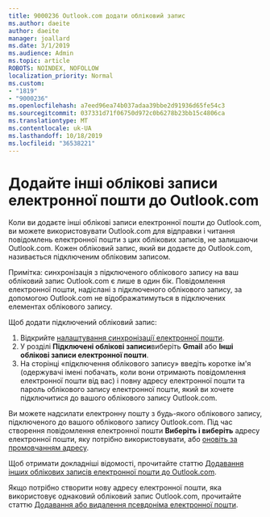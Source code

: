 ```yaml
---
title: 9000236 Outlook.com додати обліковий запис
ms.author: daeite
author: daeite
manager: joallard
ms.date: 3/1/2019
ms.audience: Admin
ms.topic: article
ROBOTS: NOINDEX, NOFOLLOW
localization_priority: Normal
ms.custom:
- "1819"
- "9000236"
ms.openlocfilehash: a7eed96ea74b037adaa39bbe2d91936d65fe54c3
ms.sourcegitcommit: 037331d71f06750d972c0b6278b23bb15c4806ca
ms.translationtype: MT
ms.contentlocale: uk-UA
ms.lasthandoff: 10/18/2019
ms.locfileid: "36538221"
---
```

# <a name="add-your-other-email-accounts-to-outlookcom"></a>Додайте інші облікові записи електронної пошти до Outlook.com

Коли ви додаєте інші облікові записи електронної пошти до Outlook.com, ви можете використовувати Outlook.com для відправки і читання повідомлень електронної пошти з цих облікових записів, не залишаючи Outlook.com. Кожен обліковий запис, який ви додаєте до Outlook.com, називається підключеним обліковим записом.

Примітка: синхронізація з підключеного облікового запису на ваш обліковий запис Outlook.com є лише в один бік. Повідомлення електронної пошти, надіслані з підключеного облікового запису, за допомогою Outlook.com не відображатимуться в підключених елементах облікового запису.

Щоб додати підключений обліковий запис:

1. Відкрийте [налаштування синхронізації електронної пошти](https://go.microsoft.com/fwlink/?linkid=875264).
2. У розділі **Підключені облікові записи**виберіть **Gmail** або **Інші облікові записи електронної пошти**.
3. На сторінці «підключення облікового запису» введіть коротке ім'я (одержувачі імені побачать, коли вони отримають повідомлення електронної пошти від вас) і повну адресу електронної пошти та пароль облікового запису електронної пошти, який ви хочете підключитися до вашого облікового запису Outlook.com.

Ви можете надсилати електронну пошту з будь-якого облікового запису, підключеного до вашого облікового запису Outlook.com. Під час створення повідомлення електронної пошти **Виберіть і виберіть** адресу електронної пошти, яку потрібно використовувати, або [оновіть за промовчанням адресу](https://go.microsoft.com/fwlink/?linkid=875264).

Щоб отримати докладніші відомості, прочитайте статтю [Додавання інших облікових записів електронної пошти до Outlook.com](https://support.office.com/article/c5224df4-5885-4e79-91ba-523aa743f0ba?wt.mc_id=Office_Outlook_com_Alchemy).

Якщо потрібно створити нову адресу електронної пошти, яка використовує однаковий обліковий запис Outlook.com, прочитайте статтю [Додавання або видалення псевдоніма електронної пошти](https://support.office.com/article/459b1989-356d-40fa-a689-8f285b13f1f2?wt.mc_id=Office_Outlook_com_Alchemy).